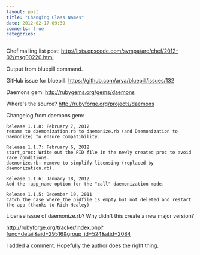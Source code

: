 ```yaml
---
layout: post
title: "Changing Class Names"
date: 2012-02-17 09:39
comments: true
categories:
---
```


Chef mailing list post: http://lists.opscode.com/sympa/arc/chef/2012-02/msg00220.html

Output from bluepill command.

GitHub issue for bluepill: https://github.com/arya/bluepill/issues/132

Daemons gem: http://rubygems.org/gems/daemons

Where's the source? http://rubyforge.org/projects/daemons

Changelog from daemons gem:

    Release 1.1.8: February 7, 2012
    rename to daemonization.rb to daemonize.rb (and Daemonization to Daemonize) to ensure compatibility.

    Release 1.1.7: February 6, 2012
    start_proc: Write out the PID file in the newly created proc to avoid race conditions.
    daemonize.rb: remove to simplify licensing (replaced by daemonization.rb).

    Release 1.1.6: January 18, 2012
    Add the :app_name option for the "call" daemonization mode.

    Release 1.1.5: December 19, 2011
    Catch the case where the pidfile is empty but not deleted and restart
    the app (thanks to Rich Healey)

License issue of daemonize.rb? Why didn't this create a new major version?

http://rubyforge.org/tracker/index.php?func=detail&aid=29516&group_id=524&atid=2084

I added a comment. Hopefully the author does the right thing.
